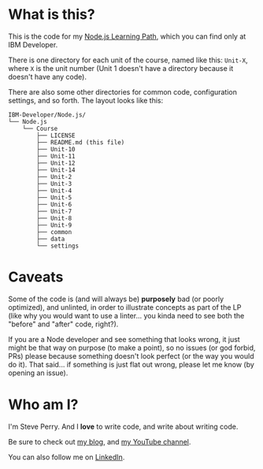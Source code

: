 # What is this?

This is the code for my [Node.js Learning Path](https://developer.ibm.com/articles/learn-node-unit-1-overview-nodejs-learning-path/), which you can find only at IBM Developer.

There is one directory for each unit of the course, named like this: `Unit-X`, where `X` is the unit number (Unit 1 doesn't have a directory because it doesn't have any code).

There are also some other directories for common code, configuration settings, and so forth. The layout looks like this:

```
IBM-Developer/Node.js/
└── Node.js
    └── Course
        ├── LICENSE
        ├── README.md (this file)
        ├── Unit-10
        ├── Unit-11
        ├── Unit-12
        ├── Unit-14
        ├── Unit-2
        ├── Unit-3
        ├── Unit-4
        ├── Unit-5
        ├── Unit-6
        ├── Unit-7
        ├── Unit-8
        ├── Unit-9
        ├── common
        ├── data
        └── settings
```


# Caveats

Some of the code is (and will always be) **purposely** bad (or poorly optimized), and unlinted, in order to illustrate concepts as part of the LP (like why you would want to use a linter... you kinda need to see both the "before" and "after" code, right?). 

If you are a Node developer and see something that looks wrong, it just might be that way on purpose (to make a point), so no issues (or god forbid, PRs) please because something doesn't look perfect (or the way you would do it). That said... if something is just flat out wrong, please let me know (by opening an issue).

# Who am I?

I'm Steve Perry. And I **love** to write code, and write about writing code.

Be sure to check out [my blog](https://jstevenperry.wordpress.com/), and [my YouTube channel](https://www.youtube.com/channel/UC6YU5vihI_jn2H-iRW1Xc3g).

You can also follow me on [LinkedIn](https://www.linkedin.com/in/jstevenperry1/).